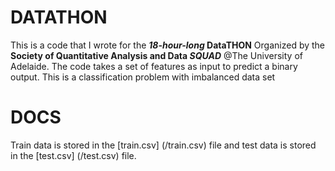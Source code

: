 # DATATHON
This is a code that I wrote for the **_18-hour-long_ DataTHON** Organized by the **Society of Quantitative Analysis and Data _SQUAD_** @The University of Adelaide.
The code takes a set of features as input to predict a binary output. This is a classification problem with imbalanced data set

# DOCS
Train data is stored in the [train.csv] (/train.csv) file and test data is stored in the [test.csv] (/test.csv) file.

